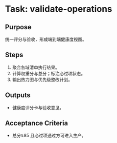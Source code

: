 # Task: validate-operations

## Purpose

统一评分与验收，形成端到端健康度视图。

## Steps

1. 聚合各域清单执行结果。
2. 计算权重分与总分；标注必过项状态。
3. 输出热力图与优先级整改计划。

## Outputs

- 健康度评分卡与验收意见。

## Acceptance Criteria

- 总分≥85 且必过项通过方可进入生产。

